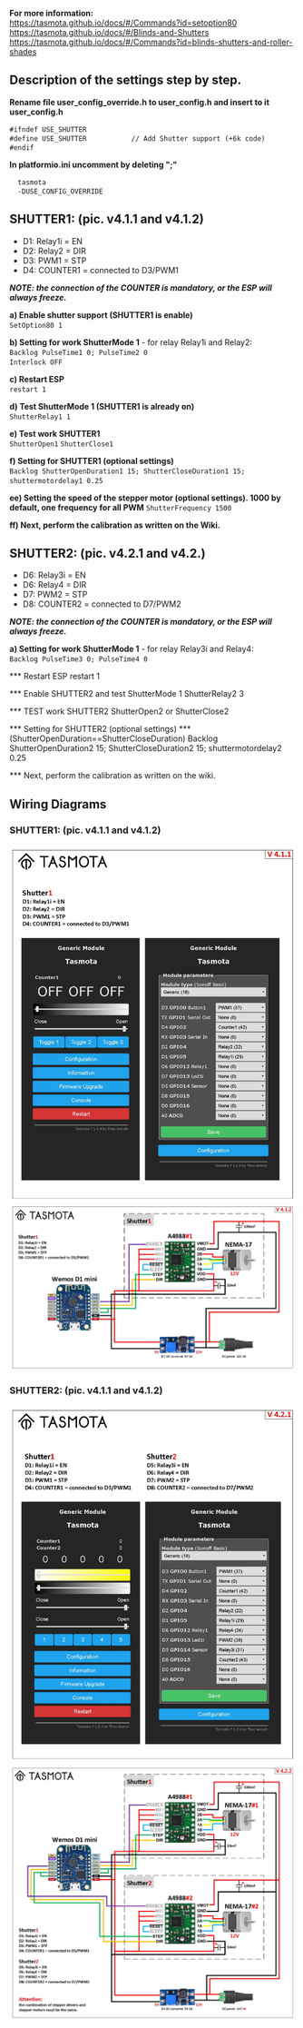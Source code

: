 
**For more information:**  
https://tasmota.github.io/docs/#/Commands?id=setoption80  
https://tasmota.github.io/docs/#/Blinds-and-Shutters  
https://tasmota.github.io/docs/#/Commands?id=blinds-shutters-and-roller-shades  

## Description of the settings step by step.  

**Rename file user_config_override.h to user_config.h and insert to it user_config.h**  
```
#ifndef USE_SHUTTER
#define USE_SHUTTER           // Add Shutter support (+6k code)
#endif
```

**In platformio.ini uncomment by deleting ";"**
```
  tasmota
  -DUSE_CONFIG_OVERRIDE
```

## SHUTTER1: (pic. v4.1.1 and v4.1.2)  
 - D1: Relay1i  = EN  
 - D2: Relay2   = DIR  
 - D3: PWM1     = STP  
 - D4: COUNTER1 = connected to D3/PWM1   

***NOTE: the connection of the COUNTER is mandatory, or the ESP will always freeze.***

**a) Enable shutter support (SHUTTER1 is enable)**  
 `SetOption80 1`  

**b) Setting for work ShutterMode 1** - for relay Relay1i and Relay2:  
  `Backlog PulseTime1 0; PulseTime2 0`  
  `Interlock OFF`  

**c) Restart ESP**  
  `restart 1`

**d) Test ShutterMode 1 (SHUTTER1 is already on)**  
  `ShutterRelay1 1`

**e) Test work SHUTTER1**  
  `ShutterOpen1`
  `ShutterClose1`

**f) Setting for SHUTTER1 (optional settings)**   
  `Backlog ShutterOpenDuration1 15; ShutterCloseDuration1 15; shuttermotordelay1 0.25`

**ee) Setting the speed of the stepper motor (optional settings). 1000 by default, one frequency for all PWM**
  `ShutterFrequency 1500`  

**ff) Next, perform the calibration as written on the Wiki.**  


## SHUTTER2: (pic. v4.2.1 and v4.2.)  
 - D6: Relay3i  = EN  
 - D6: Relay4   = DIR  
 - D7: PWM2     = STP  
 - D8: COUNTER2 = connected to D7/PWM2   

***NOTE: the connection of the COUNTER is mandatory, or the ESP will always freeze.***

**a) Setting for work ShutterMode 1** - for relay Relay3i and Relay4:  
  `Backlog PulseTime3 0; PulseTime4 0`  

*** Restart ESP
restart 1

*** Enable SHUTTER2 and test ShutterMode 1
ShutterRelay2 3

*** TEST work SHUTTER2
ShutterOpen2 or ShutterClose2

*** Setting for SHUTTER2 (optional settings)
*** (ShutterOpenDuration==ShutterCloseDuration)
Backlog ShutterOpenDuration2 15; ShutterCloseDuration2 15; shuttermotordelay2 0.25

*** Next, perform the calibration as written on the wiki.

## Wiring Diagrams
### SHUTTER1: (pic. v4.1.1 and v4.1.2)
![411](https://github.com/TrDA-hab/blinds/blob/master/images/A4988%20v411.jpg ":size=200px")
![411](https://github.com/TrDA-hab/blinds/blob/master/images/A4988%20v412.jpg ":size=200px")

### SHUTTER2: (pic. v4.1.1 and v4.1.2)
![411](https://github.com/TrDA-hab/blinds/blob/master/images/A4988%20v421.jpg ":size=200px")
![411](https://github.com/TrDA-hab/blinds/blob/master/images/A4988%20v422.jpg ":size=200px")
